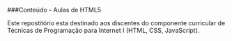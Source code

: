 ###Conteúdo - Aulas de HTML5

Este repostitório esta destinado aos discentes do componente curricular de Técnicas de Programação para Internet I (HTML, CSS, JavaScript).
